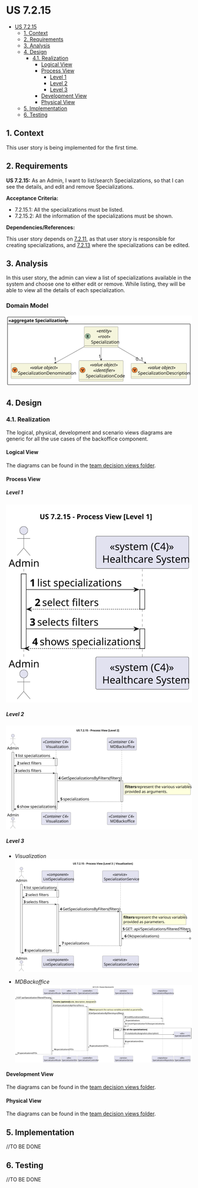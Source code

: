 # US 7.2.15

<!-- TOC -->
- [US 7.2.15](#us-7215)
  - [1. Context](#1-context)
  - [2. Requirements](#2-requirements)
  - [3. Analysis](#3-analysis)
  - [4. Design](#4-design)
    - [4.1. Realization](#41-realization)
      - [Logical View](#logical-view)
      - [Process View](#process-view)
        - [Level 1](#level-1)
        - [Level 2](#level-2)
        - [Level 3](#level-3)
      - [Development View](#development-view)
      - [Physical View](#physical-view)
  - [5. Implementation](#5-implementation)
  - [6. Testing](#6-testing)
<!-- TOC -->


## 1. Context

This user story is being implemented for the first time.

## 2. Requirements

**US 7.2.15:** As an Admin, I want to list/search Specializations, so that I can see the details, and edit and remove Specializations.

**Acceptance Criteria:**

- 7.2.15.1: All the specializations must be listed.
- 7.2.15.2: All the information of the specializations must be shown.

**Dependencies/References:**

This user story depends on [7.2.11](../../1220683/us-7.2.11/readme.md), as that user story is responsible for creating specializations, and [7.2.13](../us-7.2.13/readme.md) where the specializations can be edited.

## 3. Analysis

In this user story, the admin can view a list of specializations available in the system and choose one to either edit or remove.
While listing, they will be able to view all the details of each specialization.

### Domain Model

![Domain Model](diagrams/domain-model.svg)

## 4. Design

### 4.1. Realization

The logical, physical, development and scenario views diagrams are generic for all the use cases of the backoffice component.

#### Logical View

The diagrams can be found in the [team decision views folder](../../team-decisions/views/general-views.md#1-logical-view).

#### Process View

##### Level 1

![Process View - Level 1](diagrams/level-1-process-view.svg)

##### Level 2

![Process View - Level 2](diagrams/level-2-process-view.svg)

##### Level 3

- _Visualization_<br>
![Process View - Level 3](diagrams/level-3-process-view-visualization.svg)

- _MDBackoffice_<br>
![Process View - Level 3](diagrams/level-3-process-view-mdbackoffice.svg)


#### Development View

The diagrams can be found in the [team decision views folder](../../team-decisions/views/general-views.md#3-development-view).

#### Physical View

The diagrams can be found in the [team decision views folder](../../team-decisions/views/general-views.md#4-physical-view).


## 5. Implementation

//TO BE DONE

## 6. Testing

//TO BE DONE